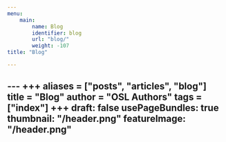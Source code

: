 ```yaml
---
menu:
    main:
        name: Blog
        identifier: blog
        url: "blog/"
        weight: -107
title: "Blog"

---
```


--- +++
aliases = ["posts", "articles", "blog"]
title = "Blog"
author = "OSL Authors"
tags = ["index"]
+++ draft: false
usePageBundles: true
thumbnail: "/header.png"
featureImage: "/header.png"
---

